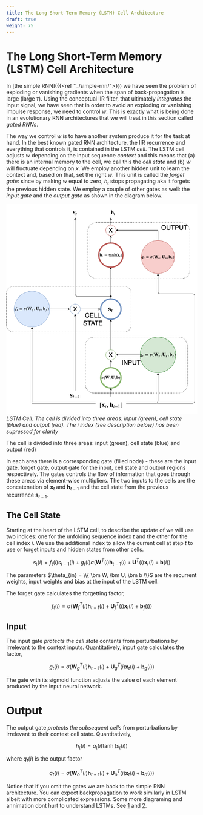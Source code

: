 ```yaml
---
title: The Long Short-Term Memory (LSTM) Cell Architecture
draft: true
weight: 75
---
```


# The Long Short-Term Memory (LSTM) Cell Architecture

In [the simple RNN]({{<ref "../simple-rnn/">}}) we have seen the problem of exploding or vanishing gradients when the span of back-propagation is large (large $\tau$). Using the conceptual IIR filter, that ultimately _integrates_ the input signal, we have seen that in order to avoid an exploding or vanishing impulse response, we need to control $w$. This is exactly what is being done in an evolutionary RNN architectures that we will treat in this section called _gated RNNs_.

The way we control $w$ is to have another system produce it for the task at hand. In the best known gated RNN architecture, the IIR recurrence and everything that controls it, is contained in the LSTM _cell_. The LSTM cell adjusts $w$ depending on the input sequence _context_ and this means that (a) there is an internal memory to the cell, we call this the _cell state_ and (b) $w$ will fluctuate depending on $x$. We employ another hidden unit to learn the context and, based on that, set the right $w$. This unit is called the _forget gate_: since by making $w$ equal to zero, $h_t$ stops propagating aka it forgets the previous hidden state. We employ a couple of other gates as well: the _input gate_ and the _output gate_ as shown in the diagram below. 

![lstm-cell](images/rnn-LSTM.png#center)
*LSTM Cell: The cell is divided into three areas: input (green), cell state (blue) and output (red). The $i$ index (see description below) has been supressed for clarity* 

The cell is divided into three areas: input (green), cell state (blue) and output (red)

In each area there is a corresponding gate (filled node) - these are the input gate, forget gate, output gate for the input, cell state and output regions respectively. The gates controls the flow of information that goes through these areas via element-wise multipliers. The two inputs to the cells are the concatenation of $\bm x_t$ and $\bm h_{t-1}$ and the cell state from the previous recurrence $\bm s_{t-1}$. 

## The Cell State

Starting at the heart of the LSTM cell, to describe the update of we will use two indices: one for the unfolding sequence index $t$ and the other for the cell index $i$. We use the additional index to allow the current cell at step $t$ to use or forget inputs and hidden states from other cells. 

$$s_t(i) = f_t(i) s_{t-1}(i) + g_t(i) \sigma \Big( \bm W^T(i) \bm h_{t-1}(i) + \bm U^T(i) \bm x_t(i) + \bm b(i) \Big)$$

The parameters $\theta_{in} = \\{  \bm W, \bm U, \bm b \\}$  are the recurrent weights, input weights and bias at the input of the LSTM cell. 

The forget gate calculates the forgetting factor,

$$f_t(i) =\sigma \Big( \bm W_f^T(i) \bm h_{t-1}(i) + \bm U_f^T(i) \bm x_t(i) + \bm b_f(i) \Big) $$

## Input 

The input gate _protects the cell state_ contents from perturbations by irrelevant to the context inputs. Quantitatively,  input gate calculates the factor,

$$g_t(i) =\sigma \Big( \bm W_g^T(i) \bm h_{t-1}(i) + \bm U_g^T(i) \bm x_t(i) + \bm b_g(i) \Big) $$

The gate with its sigmoid function adjusts the value of each element produced by the input neural network.

# Output 

The output gate _protects the subsequent cells_ from perturbations by irrelevant to their context cell state. Quantitatively,

$$h_t(i) = q_t(i) \tanh(s_t(i))$$ 

where $q_t(i)$ is the output factor

$$q_t(i) =\sigma \Big( \bm W_o^T(i) \bm h_{t-1}(i) + \bm U_o^T(i) \bm x_t(i) + \bm b_o(i) \Big) $$

Notice that if you omit the gates we are back to the simple RNN architecture. You can expect backpropagation to work similarly in LSTM albeit with more complicated expressions. Some more diagraming and annimation dont hurt to understand LSTMs. See [1](https://colah.github.io/posts/2015-08-Understanding-LSTMs) and [2](https://towardsdatascience.com/illustrated-guide-to-lstms-and-gru-s-a-step-by-step-explanation-44e9eb85bf21). 